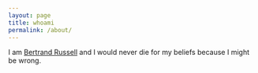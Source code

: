 ```yaml
---
layout: page
title: whoami
permalink: /about/
---
```


I am [Bertrand Russell](https://en.wikipedia.org/wiki/Bertrand_Russell) and I would never die for my beliefs because I might be wrong.

